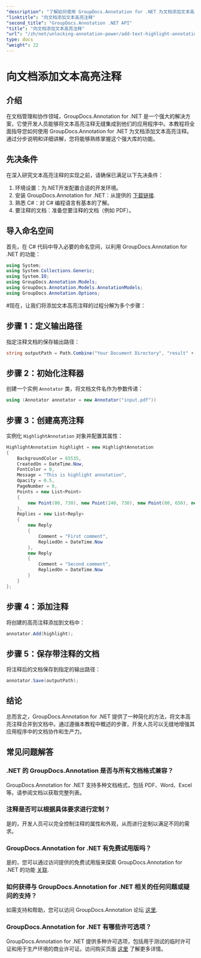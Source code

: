 ```yaml
---
"description": "了解如何使用 GroupDocs.Annotation for .NET 为文档添加文本高亮注释。借助这项全面的功能，增强协作和生产力。"
"linktitle": "向文档添加文本高亮注释"
"second_title": "GroupDocs.Annotation .NET API"
"title": "向文档添加文本高亮注释"
"url": "/zh/net/unlocking-annotation-power/add-text-highlight-annotation/"
type: docs
"weight": 22
---
```


# 向文档添加文本高亮注释

## 介绍
在文档管理和协作领域，GroupDocs.Annotation for .NET 是一个强大的解决方案，它使开发人员能够将文本高亮注释无缝集成到他们的应用程序中。本教程将全面指导您如何使用 GroupDocs.Annotation for .NET 为文档添加文本高亮注释。通过分步说明和详细讲解，您将能够熟练掌握这个强大库的功能。
## 先决条件
在深入研究文本高亮注释的实现之前，请确保已满足以下先决条件：
1. 环境设置：为.NET开发配置合适的开发环境。
2. 安装 GroupDocs.Annotation for .NET：从提供的 [下载链接](https://releases。groupdocs.com/annotation/net/).
3. 熟悉 C#：对 C# 编程语言有基本的了解。
4. 要注释的文档：准备您要注释的文档（例如 PDF）。

## 导入命名空间
首先，在 C# 代码中导入必要的命名空间，以利用 GroupDocs.Annotation for .NET 的功能：
```csharp
using System;
using System.Collections.Generic;
using System.IO;
using GroupDocs.Annotation.Models;
using GroupDocs.Annotation.Models.AnnotationModels;
using GroupDocs.Annotation.Options;
```
#现在，让我们将添加文本高亮注释的过程分解为多个步骤：
## 步骤 1：定义输出路径
指定注释文档的保存输出路径：
```csharp
string outputPath = Path.Combine("Your Document Directory", "result" + Path.GetExtension("input.pdf"));
```
## 步骤 2：初始化注释器
创建一个实例 `Annotator` 类，将文档文件名作为参数传递：
```csharp
using (Annotator annotator = new Annotator("input.pdf"))
```
## 步骤 3：创建高亮注释
实例化 `HighlightAnnotation` 对象并配置其属性：
```csharp
HighlightAnnotation highlight = new HighlightAnnotation
{
    BackgroundColor = 65535,
    CreatedOn = DateTime.Now,
    FontColor = 0,
    Message = "This is highlight annotation",
    Opacity = 0.5,
    PageNumber = 0,
    Points = new List<Point>
    {
        new Point(80, 730), new Point(240, 730), new Point(80, 650), new Point(240, 650)
    },
    Replies = new List<Reply>
    {
        new Reply
        {
            Comment = "First comment",
            RepliedOn = DateTime.Now
        },
        new Reply
        {
            Comment = "Second comment",
            RepliedOn = DateTime.Now
        }
    }
};
```
## 步骤 4：添加注释
将创建的高亮注释添加到文档中：
```csharp
annotator.Add(highlight);
```
## 步骤 5：保存带注释的文档
将注释后的文档保存到指定的输出路径：
```csharp
annotator.Save(outputPath);
```

## 结论
总而言之，GroupDocs.Annotation for .NET 提供了一种简化的方法，将文本高亮注释合并到文档中。通过遵循本教程中概述的步骤，开发人员可以无缝地增强其应用程序中的文档协作和生产力。
## 常见问题解答
### .NET 的 GroupDocs.Annotation 是否与所有文档格式兼容？
GroupDocs.Annotation for .NET 支持多种文档格式，包括 PDF、Word、Excel 等。请参阅文档以获取完整列表。
### 注释是否可以根据具体要求进行定制？
是的，开发人员可以完全控制注释的属性和外观，从而进行定制以满足不同的需求。
### GroupDocs.Annotation for .NET 有免费试用版吗？
是的，您可以通过访问提供的免费试用版来探索 GroupDocs.Annotation for .NET 的功能 [关联](https://releases。groupdocs.com/).
### 如何获得与 GroupDocs.Annotation for .NET 相关的任何问题或疑问的支持？
如需支持和帮助，您可以访问 GroupDocs.Annotation 论坛 [这里](https://forum。groupdocs.com/c/annotation/10).
### GroupDocs.Annotation for .NET 有哪些许可选项？
GroupDocs.Annotation for .NET 提供多种许可选项，包括用于测试的临时许可证和用于生产环境的商业许可证。访问购买页面 [这里](https://purchase.groupdocs.com/buy) 了解更多详情。